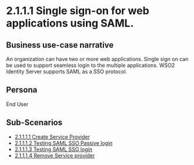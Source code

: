 # 2.1.1.1 Single sign-on for  web applications using SAML.

## Business use-case narrative
An organization can have two or more web applications. Single sign on can be used to support seamless login to the 
multiple applications. WSO2 Identity Server supports SAML as a SSO protocol. 

## Persona
End User

## Sub-Scenarios
- [2.1.1.1.1 Create Service Provider]()
- [2.1.1.1.2 Testing SAML SSO Passive login]()
- [2.1.1.1.3 Testing SAML SSO login]()
- [2.1.1.1.4 Remove Service provider]()

